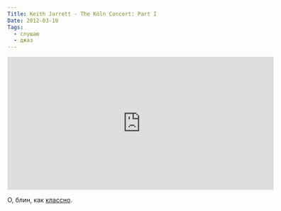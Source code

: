 ```yaml
---
Title: Keith Jarrett - The Köln Concert: Part I
Date: 2012-03-10
Tags:
  - слушаю
  - джаз
---
```


<iframe width="600" height="300" scrolling="no" frameborder="no" src="http://w.soundcloud.com/player/?url=http%3A%2F%2Fapi.soundcloud.com%2Fplaylists%2F1357870&amp;auto_play=false&amp;show_artwork=true&amp;color=000000"></iframe>

О, блин, как [классно](http://en.wikipedia.org/wiki/The_K%C3%B6ln_Concert).